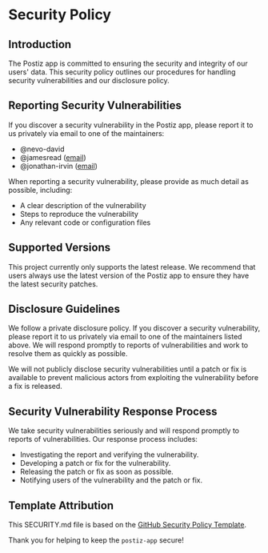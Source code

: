# Security Policy

## Introduction

The Postiz app is committed to ensuring the security and integrity of our users' data. This security policy outlines our procedures for handling security vulnerabilities and our disclosure policy.

## Reporting Security Vulnerabilities

If you discover a security vulnerability in the Postiz app, please report it to us privately via email to one of the maintainers:

* @nevo-david
* @jamesread ([email](mailto:contact@jread.com))
* @jonathan-irvin ([email](mailto:offendingcommit@gmail.com))

When reporting a security vulnerability, please provide as much detail as possible, including:

* A clear description of the vulnerability
* Steps to reproduce the vulnerability
* Any relevant code or configuration files

## Supported Versions

This project currently only supports the latest release. We recommend that users always use the latest version of the Postiz app to ensure they have the latest security patches.

## Disclosure Guidelines

We follow a private disclosure policy. If you discover a security vulnerability, please report it to us privately via email to one of the maintainers listed above. We will respond promptly to reports of vulnerabilities and work to resolve them as quickly as possible.

We will not publicly disclose security vulnerabilities until a patch or fix is available to prevent malicious actors from exploiting the vulnerability before a fix is released.

## Security Vulnerability Response Process

We take security vulnerabilities seriously and will respond promptly to reports of vulnerabilities. Our response process includes:

* Investigating the report and verifying the vulnerability.
* Developing a patch or fix for the vulnerability.
* Releasing the patch or fix as soon as possible.
* Notifying users of the vulnerability and the patch or fix.

## Template Attribution

This SECURITY.md file is based on the [GitHub Security Policy Template](https://github.com/github/security/blob/master/SECURITY.md).

Thank you for helping to keep the `postiz-app` secure!
